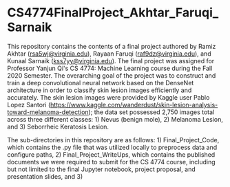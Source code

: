 # CS4774FinalProject_Akhtar_Faruqi_Sarnaik

This repository contains the contents of a final project authored by Ramiz Akhtar (rsa5wj@virginia.edu), Rayaan Faruqi (raf9dz@virginia.edu), and Kunaal Sarnaik (kss7yy@virginia.edu). The final project was assigned for Professor Yanjun Qi's CS 4774: Machine Learning course during the Fall 2020 Semester. The overarching goal of the project was to construct and train a deep convolutional neural network based on the DenseNet architecture in order to classify skin lesion images efficiently and accurately. The skin lesion images were provided by Kaggle user Pablo Lopez Santori (https://www.kaggle.com/wanderdust/skin-lesion-analysis-toward-melanoma-detection); the data set possessed 2,750 images total across three different classes: 1) Nevus (benign mole), 2) Melanoma Lesion, and 3) Seborrheic Keratosis Lesion.

The sub-directories in this repository are as follows: 1) Final_Project_Code, which contains the .py file that was utilized locally to preprocess data and configure paths, 2) Final_Project_WriteUps, which contains the published documents we were required to submit for the CS 4774 course, including but not limited to the final Jupyter notebook, project proposal, and presentation slides, and 3)
